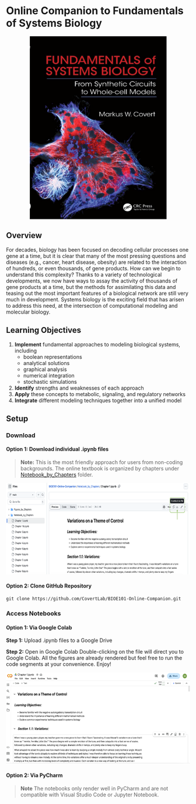 # Online Companion to Fundamentals of Systems Biology
<p align="center"> <img src="doc/book_cover.jpeg" alt="BIOE101-Online-Companion" height="500"> </p>

## Overview
For decades, biology has been focused on decoding cellular processes one gene at a time, but it is clear that
many of the most pressing questions and diseases (e.g., cancer, heart disease, obesity) are related to the
interaction of hundreds, or even thousands, of gene products. How can we begin to understand this
complexity? Thanks to a variety of technological developments, we now have ways to assay the activity of
thousands of gene products at a time, but the methods for assimilating this data and teasing out the most
important features of a biological network are still very much in development. Systems biology is the exciting
field that has arisen to address this need, at the intersection of computational modeling and molecular biology.

## Learning Objectives
1. **Implement** fundamental approaches to modeling biological systems, including
   - boolean representations
   - analytical solutions
   - graphical analysis
   - numerical integration
   - stochastic simulations
3. **Identify** strengths and weaknesses of each approach
4. **Apply** these concepts to metabolic, signaling, and regulatory networks
5. **Integrate** different modeling techniques together into a unified model

## Setup
### Download
#### Option 1: Download individual .ipynb files
> **Note:** This is the most friendly approach for users from non-coding backgrounds. The online textbook is organized by chapters under [Notebook_by_Chapters](https://github.com/CovertLab/BIOE101-Online-Companion/tree/main/Notebook_by_Chapters) folder.
<img alt="Colab Step 1" src="doc/colab_step1.png" height="250">

#### Option 2: Clone GitHub Repository

    git clone https://github.com/CovertLab/BIOE101-Online-Companion.git

### Access Notebooks
#### Option 1: Via Google Colab
**Step 1:** Upload .ipynb files to a Google Drive

**Step 2:** Open in Google Colab
Double-clicking on the file will direct you to Google Colab. All the figures are already rendered but feel free to run the code segments at your convenience. Enjoy!

<img alt="Colab Step 2" src="doc/colab_step3.png" height="250">

#### Option 2: Via PyCharm
> **Note** The notebooks only render well in PyCharm and are not compatible with Visual Studio Code or Jupyter Notebook.


